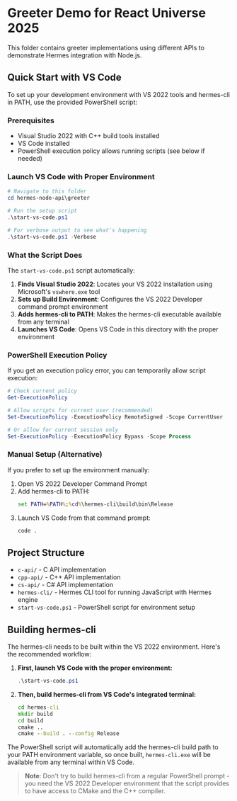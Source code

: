 # Greeter Demo for React Universe 2025

This folder contains greeter implementations using different APIs to demonstrate Hermes integration with Node.js.

## Quick Start with VS Code

To set up your development environment with VS 2022 tools and hermes-cli in PATH, use the provided PowerShell script:

### Prerequisites

- Visual Studio 2022 with C++ build tools installed
- VS Code installed
- PowerShell execution policy allows running scripts (see below if needed)

### Launch VS Code with Proper Environment

```powershell
# Navigate to this folder
cd hermes-node-api\greeter

# Run the setup script
.\start-vs-code.ps1

# For verbose output to see what's happening
.\start-vs-code.ps1 -Verbose
```

### What the Script Does

The `start-vs-code.ps1` script automatically:

1. **Finds Visual Studio 2022**: Locates your VS 2022 installation using Microsoft's `vswhere.exe` tool
2. **Sets up Build Environment**: Configures the VS 2022 Developer command prompt environment
3. **Adds hermes-cli to PATH**: Makes the hermes-cli executable available from any terminal
4. **Launches VS Code**: Opens VS Code in this directory with the proper environment

### PowerShell Execution Policy

If you get an execution policy error, you can temporarily allow script execution:

```powershell
# Check current policy
Get-ExecutionPolicy

# Allow scripts for current user (recommended)
Set-ExecutionPolicy -ExecutionPolicy RemoteSigned -Scope CurrentUser

# Or allow for current session only
Set-ExecutionPolicy -ExecutionPolicy Bypass -Scope Process
```

### Manual Setup (Alternative)

If you prefer to set up the environment manually:

1. Open VS 2022 Developer Command Prompt
2. Add hermes-cli to PATH:
   ```cmd
   set PATH=%PATH%;%cd%\hermes-cli\build\bin\Release
   ```
3. Launch VS Code from that command prompt:
   ```cmd
   code .
   ```

## Project Structure

- `c-api/` - C API implementation
- `cpp-api/` - C++ API implementation  
- `cs-api/` - C# API implementation
- `hermes-cli/` - Hermes CLI tool for running JavaScript with Hermes engine
- `start-vs-code.ps1` - PowerShell script for environment setup

## Building hermes-cli

The hermes-cli needs to be built within the VS 2022 environment. Here's the recommended workflow:

1. **First, launch VS Code with the proper environment:**
   ```powershell
   .\start-vs-code.ps1
   ```

2. **Then, build hermes-cli from VS Code's integrated terminal:**
   ```cmd
   cd hermes-cli
   mkdir build
   cd build
   cmake ..
   cmake --build . --config Release
   ```

The PowerShell script will automatically add the hermes-cli build path to your PATH environment variable, so once built, `hermes-cli.exe` will be available from any terminal within VS Code.

> **Note**: Don't try to build hermes-cli from a regular PowerShell prompt - you need the VS 2022 Developer environment that the script provides to have access to CMake and the C++ compiler.